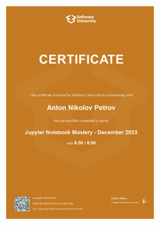 <div align="center" display="flex">
    <img src="./certs/jupyter_notebook.jfif" alt="mysql" width="390" height="561">
</div>